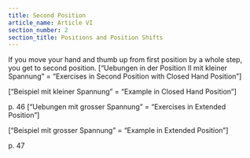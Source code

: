 ```yaml
---
title: Second Position
article_name: Article VI
section_number: 2
section_title: Positions and Position Shifts
---
```


If you move your hand and thumb up from first position by a whole step, you get to second position.
[“Uebungen in der Position II mit kleiner Spannung” = “Exercises in Second Position with Closed Hand Position”]

[“Beispiel mit kleiner Spannung” = “Example in Closed Hand Position”]
 

p. 46
[“Uebungen mit grosser Spannung” = “Exercises in Extended Position”]

[“Beispiel mit grosser Spannung” = “Example in Extended Position”]


p. 47
